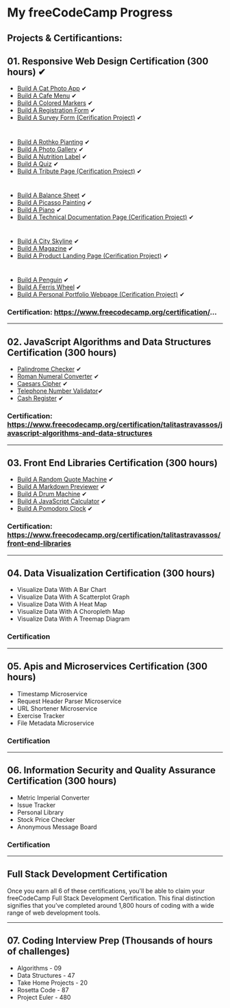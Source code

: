 # My freeCodeCamp Progress

## Projects & Certificantions:

## 01. Responsive Web Design Certification (300 hours) ✔

- [Build A Cat Photo App](https://github.com/hoodaddeveloper/Cat-Photo-App) ✔
- [Build A Cafe Menu](https://github.com/hoodaddeveloper/Cafe-Menu) ✔
- [Build A Colored Markers](https://github.com/hoodaddeveloper/...) ✔
- [Build A Registration Form](https://github.com/hoodaddeveloper/...) ✔
- [Build A Survey Form (Cerification Project)](https://github.com/hoodaddeveloper/...) ✔
#
- [Build A Rothko Pianting](https://github.com/hoodaddeveloper/...) ✔
- [Build A Photo Gallery](https://github.com/hoodaddeveloper/...) ✔
- [Build A Nutrition Label](https://github.com/hoodaddeveloper/...) ✔
- [Build A Quiz](https://github.com/hoodaddeveloper/...) ✔
- [Build A Tribute Page (Cerification Project)](https://github.com/hoodaddeveloper/...) ✔
#
- [Build A Balance Sheet](https://github.com/hoodaddeveloper/...) ✔
- [Build A Picasso Painting](https://github.com/hoodaddeveloper/...) ✔
- [Build A Piano](https://github.com/hoodaddeveloper/...) ✔
- [Build A Technical Documentation Page (Cerification Project)](https://github.com/hoodaddeveloper/...) ✔
#
- [Build A City Skyline](https://github.com/hoodaddeveloper/...) ✔
- [Build A Magazine](https://github.com/hoodaddeveloper/...) ✔
- [Build A Product Landing Page (Cerification Project)](https://github.com/hoodaddeveloper/...) ✔
#
- [Build A Penguin](https://github.com/hoodaddeveloper/...) ✔
- [Build A Ferris Wheel](https://github.com/hoodaddeveloper/...) ✔
- [Build A Personal Portfolio Webpage (Cerification Project)](https://github.com/hoodaddeveloper/...) ✔

### Certification: https://www.freecodecamp.org/certification/...

---

## 02. JavaScript Algorithms and Data Structures Certification (300 hours)

- [Palindrome Checker](https://github.com/talitastravassos/JavaScript-Algorithms-and-Data-Structures-Projects-FCC/blob/master/palindromeChecker.js) ✔
- [Roman Numeral Converter](https://github.com/talitastravassos/JavaScript-Algorithms-and-Data-Structures-Projects-FCC/blob/master/romanNumeralConverter.js) ✔
- [Caesars Cipher](https://github.com/talitastravassos/JavaScript-Algorithms-and-Data-Structures-Projects-FCC/blob/master/caesarsCipher.js) ✔
- [Telephone Number Validator](https://github.com/talitastravassos/JavaScript-Algorithms-and-Data-Structures-Projects-FCC/blob/master/telephoneNumberValidator.js)✔
- [Cash Register](https://github.com/talitastravassos/JavaScript-Algorithms-and-Data-Structures-Projects-FCC/blob/master/cashRegister.js) ✔

### Certification: https://www.freecodecamp.org/certification/talitastravassos/javascript-algorithms-and-data-structures

---

## 03. Front End Libraries Certification (300 hours)

- [Build A Random Quote Machine](https://github.com/talitastravassos/random-quote-machine) ✔
- [Build A Markdown Previewer](https://github.com/talitastravassos/markdown-previewer) ✔
- [Build A Drum Machine](https://github.com/talitastravassos/drum-machine) ✔
- [Build A JavaScript Calculator](https://github.com/talitastravassos/calculator-react) ✔
- [Build A Pomodoro Clock](https://codepen.io/talitastravassos/full/OYdBmd) ✔

### Certification: https://www.freecodecamp.org/certification/talitastravassos/front-end-libraries

---

## 04. Data Visualization Certification (300 hours)

- Visualize Data With A Bar Chart
- Visualize Data With A Scatterplot Graph
- Visualize Data With A Heat Map
- Visualize Data With A Choropleth Map
- Visualize Data With A Treemap Diagram

### Certification

---

## 05. Apis and Microservices Certification (300 hours)

- Timestamp Microservice
- Request Header Parser Microservice
- URL Shortener Microservice
- Exercise Tracker
- File Metadata Microservice

### Certification

---

## 06. Information Security and Quality Assurance Certification (300 hours)

- Metric Imperial Converter
- Issue Tracker
- Personal Library
- Stock Price Checker
- Anonymous Message Board

### Certification

---

## Full Stack Development Certification

Once you earn all 6 of these certifications, you'll be able to claim your freeCodeCamp Full Stack Development Certification. This final distinction signifies that you’ve completed around 1,800 hours of coding with a wide range of web development tools.

---

## 07. Coding Interview Prep (Thousands of hours of challenges)

- Algorithms - 09
- Data Structures - 47
- Take Home Projects - 20
- Rosetta Code - 87
- Project Euler - 480
